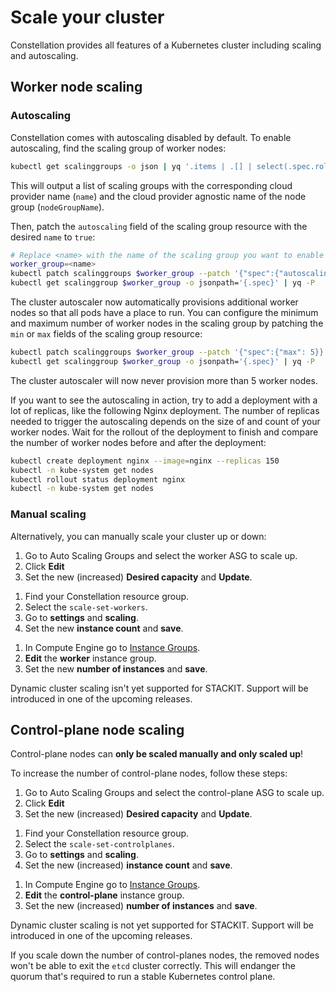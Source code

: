# Scale your cluster

Constellation provides all features of a Kubernetes cluster including scaling and autoscaling.

## Worker node scaling

### Autoscaling

Constellation comes with autoscaling disabled by default. To enable autoscaling, find the scaling group of
worker nodes:

```bash
kubectl get scalinggroups -o json | yq '.items | .[] | select(.spec.role == "Worker") | [{"name": .metadata.name, "nodeGoupName": .spec.nodeGroupName}]'
```

This will output a list of scaling groups with the corresponding cloud provider name (`name`) and the cloud provider agnostic name of the node group (`nodeGroupName`).

Then, patch the `autoscaling` field of the scaling group resource with the desired `name` to `true`:

```bash
# Replace <name> with the name of the scaling group you want to enable autoscaling for
worker_group=<name>
kubectl patch scalinggroups $worker_group --patch '{"spec":{"autoscaling": true}}' --type='merge'
kubectl get scalinggroup $worker_group -o jsonpath='{.spec}' | yq -P
```

The cluster autoscaler now automatically provisions additional worker nodes so that all pods have a place to run.
You can configure the minimum and maximum number of worker nodes in the scaling group by patching the `min` or
`max` fields of the scaling group resource:

```bash
kubectl patch scalinggroups $worker_group --patch '{"spec":{"max": 5}}' --type='merge'
kubectl get scalinggroup $worker_group -o jsonpath='{.spec}' | yq -P
```

The cluster autoscaler will now never provision more than 5 worker nodes.

If you want to see the autoscaling in action, try to add a deployment with a lot of replicas, like the
following Nginx deployment. The number of replicas needed to trigger the autoscaling depends on the size of
and count of your worker nodes. Wait for the rollout of the deployment to finish and compare the number of
worker nodes before and after the deployment:

```bash
kubectl create deployment nginx --image=nginx --replicas 150
kubectl -n kube-system get nodes
kubectl rollout status deployment nginx
kubectl -n kube-system get nodes
```

### Manual scaling

Alternatively, you can manually scale your cluster up or down:

<tabs groupId="csp">
<tabItem value="aws" label="AWS">

1. Go to Auto Scaling Groups and select the worker ASG to scale up.
2. Click **Edit**
3. Set the new (increased) **Desired capacity** and **Update**.

</tabItem>
<tabItem value="azure" label="Azure">

1. Find your Constellation resource group.
2. Select the `scale-set-workers`.
3. Go to **settings** and **scaling**.
4. Set the new **instance count** and **save**.

</tabItem>
<tabItem value="gcp" label="GCP">

1. In Compute Engine go to [Instance Groups](https://console.cloud.google.com/compute/instanceGroups/).
2. **Edit** the **worker** instance group.
3. Set the new **number of instances** and **save**.

</tabItem>
<tabItem value="stackit" label="STACKIT">

Dynamic cluster scaling isn't yet supported for STACKIT.
Support will be introduced in one of the upcoming releases.

</tabItem>
</tabs>

## Control-plane node scaling

Control-plane nodes can **only be scaled manually and only scaled up**!

To increase the number of control-plane nodes, follow these steps:

<tabs groupId="csp">
<tabItem value="aws" label="AWS">

1. Go to Auto Scaling Groups and select the control-plane ASG to scale up.
2. Click **Edit**
3. Set the new (increased) **Desired capacity** and **Update**.

</tabItem>
<tabItem value="azure" label="Azure">

1. Find your Constellation resource group.
2. Select the `scale-set-controlplanes`.
3. Go to **settings** and **scaling**.
4. Set the new (increased) **instance count** and **save**.

</tabItem>
<tabItem value="gcp" label="GCP">

1. In Compute Engine go to [Instance Groups](https://console.cloud.google.com/compute/instanceGroups/).
2. **Edit** the **control-plane** instance group.
3. Set the new (increased) **number of instances** and **save**.

</tabItem>
<tabItem value="stackit" label="STACKIT">

Dynamic cluster scaling is not yet supported for STACKIT.
Support will be introduced in one of the upcoming releases.

</tabItem>
</tabs>

If you scale down the number of control-planes nodes, the removed nodes won't be able to exit the `etcd` cluster correctly. This will endanger the quorum that's required to run a stable Kubernetes control plane.
